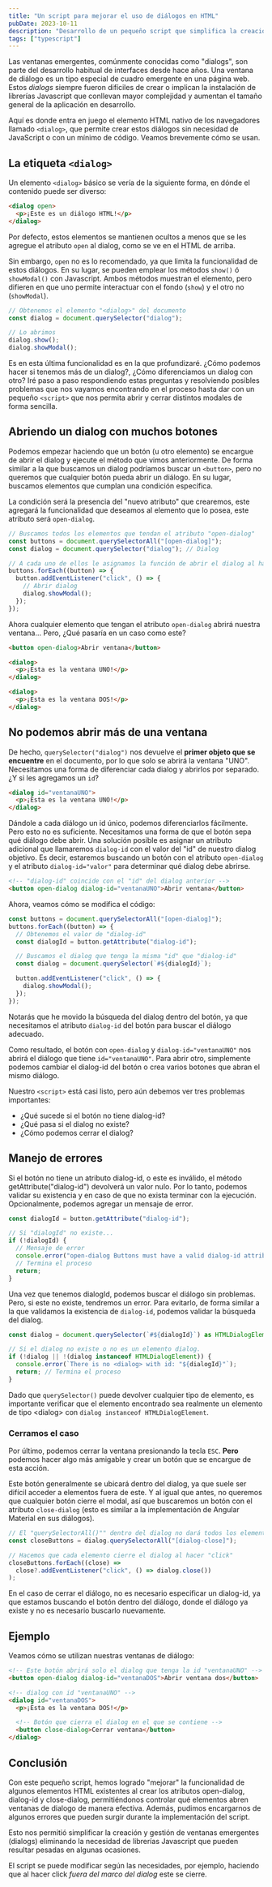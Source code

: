 ```yaml
---
title: "Un script para mejorar el uso de diálogos en HTML"
pubDate: 2023-10-11
description: "Desarrollo de un pequeño script que simplifica la creación y gestión de dialogs."
tags: ["typescript"]
---
```


Las ventanas emergentes, comúnmente conocidas como "dialogs", son parte del desarrollo habitual de interfaces desde hace años. Una ventana de diálogo es un tipo especial de cuadro emergente en una página web. Estos _dialogs_ siempre fueron difíciles de crear o implican la instalación de librerías Javascript que conllevan mayor complejidad y aumentan el tamaño general de la aplicación en desarrollo.

Aquí es donde entra en juego el elemento HTML nativo de los navegadores llamado `<dialog>`, que permite crear estos diálogos sin necesidad de JavaScript o con un mínimo de código. Veamos brevemente cómo se usan.

## La etiqueta `<dialog>`

Un elemento `<dialog>` básico se vería de la siguiente forma, en dónde el contenido puede ser diverso:

```html
<dialog open>
  <p>¡Este es un diálogo HTML!</p>
</dialog>
```

Por defecto, estos elementos se mantienen ocultos a menos que se les agregue el atributo `open` al dialog, como se ve en el HTML de arriba.

Sin embargo, `open` no es lo recomendado, ya que limita la funcionalidad de estos diálogos. En su lugar, se pueden emplear los métodos `show()` ó `showModal()` con Javascript. Ambos métodos muestran el elemento, pero difieren en que uno permite interactuar con el fondo (`show`) y el otro no (`showModal`).

```typescript
// Obtenemos el elemento "<dialog>" del documento
const dialog = document.querySelector("dialog");

// Lo abrimos
dialog.show();
dialog.showModal();
```

Es en esta última funcionalidad es en la que profundizaré. ¿Cómo podemos hacer si tenemos más de un dialog?, ¿Cómo diferenciamos un dialog con otro? Iré paso a paso respondiendo estas preguntas y resolviendo posibles problemas que nos vayamos encontrando en el proceso hasta dar con un pequeño `<script>` que nos permita abrir y cerrar distintos modales de forma sencilla.

## Abriendo un dialog con muchos botones

Podemos empezar haciendo que un botón (u otro elemento) se encargue de abrir el dialog y ejecute el método que vimos anteriormente. De forma similar a la que buscamos un dialog podríamos buscar un `<button>`, pero no queremos que cualquier botón pueda abrir un diálogo. En su lugar, buscamos elementos que cumplan una condición específica.

La condición será la presencia del "nuevo atributo" que crearemos, este agregará la funcionalidad que deseamos al elemento que lo posea, este atributo será `open-dialog`.

```typescript
// Buscamos todos los elementos que tendan el atributo "open-dialog"
const buttons = document.querySelectorAll("[open-dialog]");
const dialog = document.querySelector("dialog"); // Dialog

// A cada uno de ellos le asignamos la función de abrir el dialog al hacer "click"
buttons.forEach((button) => {
  button.addEventListener("click", () => {
    // Abrir dialog
    dialog.showModal();
  });
});
```

Ahora cualquier elemento que tengan el atributo `open-dialog` abrirá nuestra ventana... Pero, ¿Qué pasaría en un caso como este?

```html
<button open-dialog>Abrir ventana</button>

<dialog>
  <p>¡Esta es la ventana UNO!</p>
</dialog>

<dialog>
  <p>¡Esta es la ventana DOS!</p>
</dialog>
```

## No podemos abrir más de una ventana

De hecho, `querySelector("dialog")` nos devuelve el **primer objeto que se encuentre** en el documento, por lo que solo se abrirá la ventana "UNO". Necesitamos una forma de diferenciar cada dialog y abrirlos por separado. ¿Y si les agregamos un `id`?

```html
<dialog id="ventanaUNO">
  <p>¡Esta es la ventana UNO!</p>
</dialog>
```

Dándole a cada diálogo un id único, podemos diferenciarlos fácilmente. Pero esto no es suficiente. Necesitamos una forma de que el botón sepa qué diálogo debe abrir. Una solución posible es asignar un atributo adicional que llamaremos `dialog-id` con el valor del "id" de nuestro dialog objetivo. Es decir, estaremos buscando un botón con el atributo `open-dialog` y el atributo `dialog-id="valor"` para determinar qué dialog debe abrirse.

```html
<!-- "dialog-id" coincide con el "id" del dialog anterior -->
<button open-dialog dialog-id="ventanaUNO">Abrir ventana</button>
```

Ahora, veamos cómo se modifica el código:

```typescript
const buttons = document.querySelectorAll("[open-dialog]");
buttons.forEach((button) => {
  // Obtenemos el valor de "dialog-id"
  const dialogId = button.getAttribute("dialog-id");

  // Buscamos el dialog que tenga la misma "id" que "dialog-id"
  const dialog = document.querySelector(`#${dialogId}`);

  button.addEventListener("click", () => {
    dialog.showModal();
  });
});
```

Notarás que he movido la búsqueda del dialog dentro del botón, ya que necesitamos el atributo `dialog-id` del botón para buscar el diálogo adecuado.

Como resultado, el botón con `open-dialog` y `dialog-id="ventanaUNO"` nos abrirá el diálogo que tiene `id="ventanaUNO"`. Para abrir otro, simplemente podemos cambiar el dialog-id del botón o crea varios botones que abran el mismo diálogo.

Nuestro `<script>` está casi listo, pero aún debemos ver tres problemas importantes:

- ¿Qué sucede si el botón no tiene dialog-id?
- ¿Qué pasa si el dialog no existe?
- ¿Cómo podemos cerrar el dialog?

## Manejo de errores

Si el botón no tiene un atributo dialog-id, o este es inválido, el método getAttribute("dialog-id") devolverá un valor nulo. Por lo tanto, podemos validar su existencia y en caso de que no exista terminar con la ejecución. Opcionalmente, podemos agregar un mensaje de error.

```typescript
const dialogId = button.getAttribute("dialog-id");

// Si "dialogId" no existe...
if (!dialogId) {
  // Mensaje de error
  console.error("open-dialog Buttons must have a valid dialog-id attribute");
  // Termina el proceso
  return;
}
```

Una vez que tenemos dialogId, podemos buscar el diálogo sin problemas. Pero, si este no existe, tendremos un error. Para evitarlo, de forma similar a la que validamos la existencia de `dialog-id`, podemos validar la búsqueda del dialog.

```typescript
const dialog = document.querySelector(`#${dialogId}`) as HTMLDialogElement;

// Si el dialog no existe o no es un elemento dialog.
if (!dialog || !(dialog instanceof HTMLDialogElement)) {
  console.error(`There is no <dialog> with id: "${dialogId}"`);
  return; // Termina el proceso
}
```

Dado que `querySelector()` puede devolver cualquier tipo de elemento, es importante verificar que el elemento encontrado sea realmente un elemento de tipo \<dialog\> con `dialog instanceof HTMLDialogElement`.

### Cerramos el caso

Por último, podemos cerrar la ventana presionando la tecla `ESC`. **Pero** podemos hacer algo más amigable y crear un botón que se encargue de esta acción.

Este botón generalmente se ubicará dentro del dialog, ya que suele ser difícil acceder a elementos fuera de este. Y al igual que antes, no queremos que cualquier botón cierre el modal, así que buscaremos un botón con el atributo `close-dialog` (esto es similar a la implementación de Angular Material en sus diálogos).

```typescript
// El "querySelectorAll()"" dentro del dialog no dará todos los elementos que tengan el atributo "dialog-close"
const closeButtons = dialog.querySelectorAll("[dialog-close]");

// Hacemos que cada elemento cierre el dialog al hacer "click"
closeButtons.forEach((close) =>
  close?.addEventListener("click", () => dialog.close())
);
```

En el caso de cerrar el diálogo, no es necesario especificar un dialog-id, ya que estamos buscando el botón dentro del diálogo, donde el diálogo ya existe y no es necesario buscarlo nuevamente.

## Ejemplo

Veamos cómo se utilizan nuestras ventanas de diálogo:

```html
<!-- Este botón abrirá solo el dialog que tenga la id "ventanaUNO" -->
<button open-dialog dialog-id="ventanaDOS">Abrir ventana dos</button>

<!-- dialog con id "ventanaUNO" -->
<dialog id="ventanaDOS">
  <p>¡Esta es la ventana DOS!</p>

  <!-- Botón que cierra el dialog en el que se contiene -->
  <button close-dialog>Cerrar ventana</button>
</dialog>
```

## Conclusión

Con este pequeño script, hemos logrado "mejorar" la funcionalidad de algunos elementos HTML existentes al crear los atributos open-dialog, dialog-id y close-dialog, permitiéndonos controlar qué elementos abren ventanas de dialogo de manera efectiva. Además, pudimos encargarnos de algunos errores que pueden surgir durante la implementación del script.

Esto nos permitió simplificar la creación y gestión de ventanas emergentes (dialogs) eliminando la necesidad de librerías Javascript que pueden resultar pesadas en algunas ocasiones.

El script se puede modificar según las necesidades, por ejemplo, haciendo que al hacer click _fuera del marco del dialog_ este se cierre.
